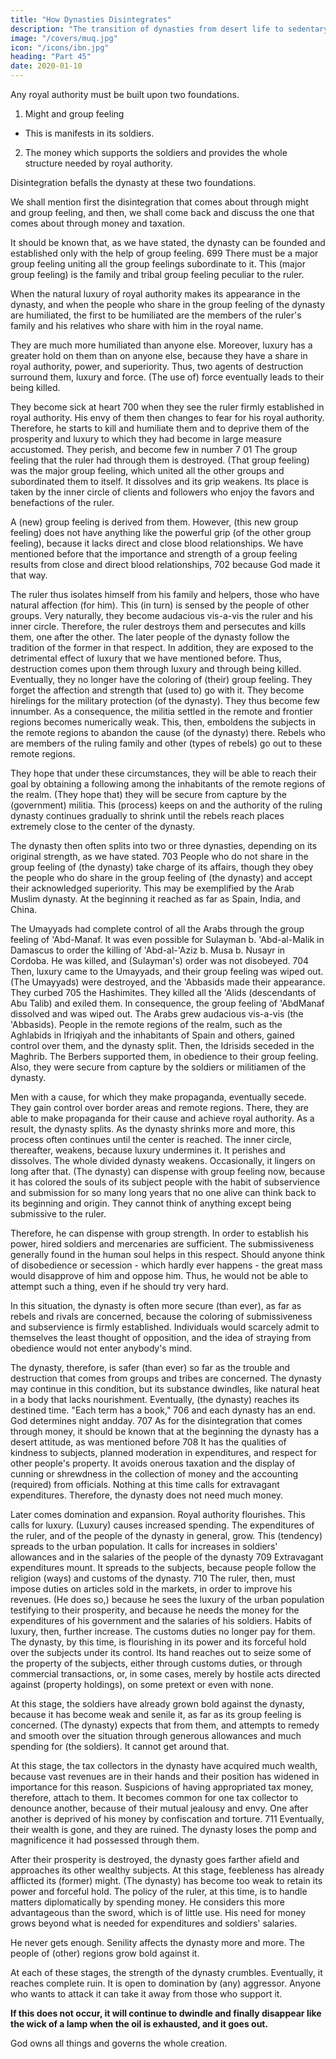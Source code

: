 ```yaml
---
title: "How Dynasties Disintegrates"
description: "The transition of dynasties from desert life to sedentary culture"
image: "/covers/muq.jpg"
icon: "/icons/ibn.jpg"
heading: "Part 45"
date: 2020-01-10
---
```




Any royal authority must be built upon two foundations.

1. Might and group feeling
  - This is manifests in its soldiers.

2. The money which supports the soldiers and provides the whole structure needed by royal authority. 

Disintegration befalls the dynasty at these two foundations.

We shall mention first the disintegration that comes about through might and group feeling, and then, we shall come back and discuss the one that comes about through money and taxation.

It should be known that, as we have stated, the dynasty can be founded and
established only with the help of group feeling. 699 There must be a major group
feeling uniting all the group feelings subordinate to it. This (major group feeling) is
the family and tribal group feeling peculiar to the ruler.

When the natural luxury of royal authority makes its appearance in the dynasty, and when the people who share in the group feeling of the dynasty are humiliated, the first to be humiliated are the members of the ruler's family and his
relatives who share with him in the royal name. 

They are much more humiliated than anyone else. Moreover, luxury has a greater hold on them than on anyone else,
because they have a share in royal authority, power, and superiority. Thus, two
agents of destruction surround them, luxury and force. (The use of) force eventually leads to their being killed.


They become sick at heart 700 when they see the ruler firmly established in royal
authority. His envy of them then changes to fear for his royal authority. Therefore, he starts to kill and humiliate them and to deprive them of the prosperity and luxury to which they had become in large measure accustomed. They perish, and become few in number 7 01 The group feeling that the ruler had through them is destroyed.
(That group feeling) was the major group feeling, which united all the other groups
and subordinated them to itself. It dissolves and its grip weakens. Its place is taken
by the inner circle of clients and followers who enjoy the favors and benefactions of
the ruler. 

A (new) group feeling is derived from them. However, (this new group feeling) does not have anything like the powerful grip (of the other group feeling), because it lacks direct and close blood relationships. We have mentioned before that
the importance and strength of a group feeling results from close and direct blood
relationships, 702 because God made it that way.

The ruler thus isolates himself from his family and helpers, those who have
natural affection (for him). This (in turn) is sensed by the people of other groups.
Very naturally, they become audacious vis-a-vis the ruler and his inner circle.
Therefore, the ruler destroys them and persecutes and kills them, one after the other.
The later people of the dynasty follow the tradition of the former in that respect. In
addition, they are exposed to the detrimental effect of luxury that we have
mentioned before. Thus, destruction comes upon them through luxury and through
being killed. Eventually, they no longer have the coloring of (their) group feeling.
They forget the affection and strength that (used to) go with it. They become
hirelings for the military protection (of the dynasty). They thus become few innumber. As a consequence, the militia settled in the remote and frontier regions becomes numerically weak. This, then, emboldens the subjects in the remote regions to abandon the cause (of the dynasty) there. Rebels who are members of the ruling
family and other (types of rebels) go out to these remote regions. 

They hope that under these circumstances, they will be able to reach their goal by obtaining a following among the inhabitants of the remote regions of the realm. (They hope that) they will be secure from capture by the (government) militia. This (process) keeps on and the authority of the ruling dynasty continues gradually to shrink until
the rebels reach places extremely close to the center of the dynasty. 

The dynasty then often splits into two or three dynasties, depending on its original strength, as we have stated. 703 People who do not share in the group feeling of (the dynasty) take charge of its affairs, though they obey the people who do share in the group feeling of (the dynasty) and accept their acknowledged superiority.
This may be exemplified by the Arab Muslim dynasty. At the beginning it
reached as far as Spain, India, and China. 

The Umayyads had complete control of all the Arabs through the group feeling of 'Abd-Manaf. It was even possible for
Sulayman b. 'Abd-al-Malik in Damascus to order the killing of 'Abd-al-'Aziz b.
Musa b. Nusayr in Cordoba. He was killed, and (Sulayman's) order was not
disobeyed. 704 Then, luxury came to the Umayyads, and their group feeling was
wiped out. (The Umayyads) were destroyed, and the 'Abbasids made their
appearance. They curbed 705 the Hashimites. They killed all the 'Alids (descendants
of Abu Talib) and exiled them. In consequence, the group feeling of 'AbdManaf
dissolved and was wiped out. The Arabs grew audacious vis-a-vis (the 'Abbasids).
People in the remote regions of the realm, such as the Aghlabids in Ifriqiyah and the
inhabitants of Spain and others, gained control over them, and the dynasty split.
Then, the Idrisids seceded in the Maghrib. The Berbers supported them, in obedience
to their group feeling. Also, they were secure from capture by the soldiers or
militiamen of the dynasty.

Men with a cause, for which they make propaganda, eventually secede. They
gain control over border areas and remote regions. There, they are able to make
propaganda for their cause and achieve royal authority. As a result, the dynasty
splits. As the dynasty shrinks more and more, this process often continues until the
center is reached. The inner circle, thereafter, weakens, because luxury undermines
it. It perishes and dissolves. The whole divided dynasty weakens. Occasionally, it
lingers on long after that. (The dynasty) can dispense with group feeling now,
because it has colored the souls of its subject people with the habit of subservience
and submission for so many long years that no one alive can think back to its
beginning and origin. They cannot think of anything except being submissive to the
ruler. 

Therefore, he can dispense with group strength. In order to establish his power, hired soldiers and mercenaries are sufficient. The submissiveness generally found in the human soul helps in this respect. Should anyone think of disobedience
or secession - which hardly ever happens - the great mass would disapprove of him
and oppose him. Thus, he would not be able to attempt such a thing, even if he
should try very hard. 

In this situation, the dynasty is often more secure (than ever), as far as rebels and rivals are concerned, because the coloring of submissiveness and subservience is firmly established. Individuals would scarcely admit to themselves
the least thought of opposition, and the idea of straying from obedience would not
enter anybody's mind. 

The dynasty, therefore, is safer (than ever) so far as the
trouble and destruction that comes from groups and tribes are concerned. The
dynasty may continue in this condition, but its substance dwindles, like natural heat
in a body that lacks nourishment. Eventually, (the dynasty) reaches its destined time.
"Each term has a book," 706 and each dynasty has an end. God determines night andday. 707
As for the disintegration that comes through money, it should be known that
at the beginning the dynasty has a desert attitude, as was mentioned before 708 It has
the qualities of kindness to subjects, planned moderation in expenditures, and
respect for other people's property. It avoids onerous taxation and the display of
cunning or shrewdness in the collection of money and the accounting (required)
from officials. Nothing at this time calls for extravagant expenditures. Therefore, the
dynasty does not need much money.

Later comes domination and expansion. Royal authority flourishes. This calls
for luxury. (Luxury) causes increased spending. The expenditures of the ruler, and of
the people of the dynasty in general, grow. This (tendency) spreads to the urban
population. It calls for increases in soldiers' allowances and in the salaries of the
people of the dynasty 709 Extravagant expenditures mount. It spreads to the subjects,
because people follow the religion (ways) and customs of the dynasty. 710
The ruler, then, must impose duties on articles sold in the markets, in order
to improve his revenues. (He does so,) because he sees the luxury of the urban
population testifying to their prosperity, and because he needs the money for the
expenditures of his government and the salaries of his soldiers. Habits of luxury,
then, further increase. The customs duties no longer pay for them. The dynasty, by
this time, is flourishing in its power and its forceful hold over the subjects under its
control. Its hand reaches out to seize some of the property of the subjects, either
through customs duties, or through commercial transactions, or, in some cases,
merely by hostile acts directed against (property holdings), on some pretext or even
with none.

At this stage, the soldiers have already grown bold against the dynasty,
because it has become weak and senile it, as far as its group feeling is concerned.
(The dynasty) expects that from them, and attempts to remedy and smooth over the
situation through generous allowances and much spending for (the soldiers). It
cannot get around that.

At this stage, the tax collectors in the dynasty have acquired much wealth,
because vast revenues are in their hands and their position has widened in
importance for this reason. Suspicions of having appropriated tax money, therefore,
attach to them. It becomes common for one tax collector to denounce another,
because of their mutual jealousy and envy. One after another is deprived of his
money by confiscation and torture. 711 Eventually, their wealth is gone, and they are
ruined. The dynasty loses the pomp and magnificence it had possessed through
them.

After their prosperity is destroyed, the dynasty goes farther afield and
approaches its other wealthy subjects. At this stage, feebleness has already afflicted
its (former) might. (The dynasty) has become too weak to retain its power and
forceful hold. The policy of the ruler, at this time, is to handle matters diplomatically by spending money. He considers this more advantageous than the sword, which is of little use. His need for money grows beyond what is needed for
expenditures and soldiers' salaries. 

He never gets enough. Senility affects the dynasty more and more. The people of (other) regions grow bold against it.

At each of these stages, the strength of the dynasty crumbles. Eventually, it reaches complete ruin. It is open to domination by (any) aggressor. Anyone who wants to attack it can take it away from those who support it. 

**If this does not occur, it will continue to dwindle and finally disappear like the wick of a lamp when the oil is exhausted, and it goes out.**

God owns all things and governs the whole creation. 


